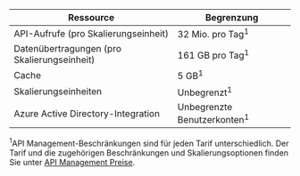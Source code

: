 | Ressource | Begrenzung |
|-----------------------------------|------------------------------------------|
| API-Aufrufe (pro Skalierungseinheit) | 32 Mio. pro Tag<sup>1</sup> |
| Datenübertragungen (pro Skalierungseinheit) | 161 GB pro Tag<sup>1</sup> |
| Cache | 5 GB<sup>1</sup> |
| Skalierungseinheiten | Unbegrenzt<sup>1</sup> |
| Azure Active Directory-Integration| Unbegrenzte Benutzerkonten<sup>1</sup> |

<sup>1</sup>API Management-Beschränkungen sind für jeden Tarif unterschiedlich. Der Tarif und die zugehörigen Beschränkungen und Skalierungsoptionen finden Sie unter [API Management Preise](https://azure.microsoft.com/pricing/details/api-management/).

<!---HONumber=AcomDC_0128_2016-->